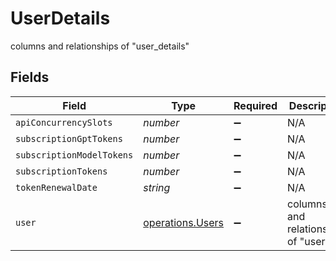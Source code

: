 # UserDetails

columns and relationships of "user_details"


## Fields

| Field                                                       | Type                                                        | Required                                                    | Description                                                 |
| ----------------------------------------------------------- | ----------------------------------------------------------- | ----------------------------------------------------------- | ----------------------------------------------------------- |
| `apiConcurrencySlots`                                       | *number*                                                    | :heavy_minus_sign:                                          | N/A                                                         |
| `subscriptionGptTokens`                                     | *number*                                                    | :heavy_minus_sign:                                          | N/A                                                         |
| `subscriptionModelTokens`                                   | *number*                                                    | :heavy_minus_sign:                                          | N/A                                                         |
| `subscriptionTokens`                                        | *number*                                                    | :heavy_minus_sign:                                          | N/A                                                         |
| `tokenRenewalDate`                                          | *string*                                                    | :heavy_minus_sign:                                          | N/A                                                         |
| `user`                                                      | [operations.Users](../../../sdk/models/operations/users.md) | :heavy_minus_sign:                                          | columns and relationships of "users"                        |